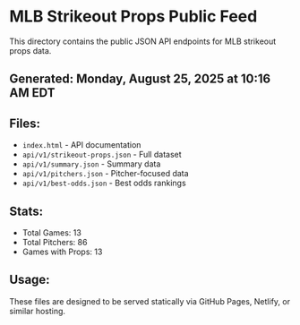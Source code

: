 # MLB Strikeout Props Public Feed

This directory contains the public JSON API endpoints for MLB strikeout props data.

## Generated: Monday, August 25, 2025 at 10:16 AM EDT

## Files:
- `index.html` - API documentation
- `api/v1/strikeout-props.json` - Full dataset
- `api/v1/summary.json` - Summary data
- `api/v1/pitchers.json` - Pitcher-focused data  
- `api/v1/best-odds.json` - Best odds rankings

## Stats:
- Total Games: 13
- Total Pitchers: 86
- Games with Props: 13

## Usage:
These files are designed to be served statically via GitHub Pages, Netlify, or similar hosting.

